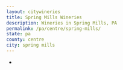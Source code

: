 ```yaml
---
layout: citywineries
title: Spring Mills Wineries
description: Wineries in Spring Mills, PA
permalink: /pa/centre/spring-mills/
state: pa
county: centre
city: spring mills
---
```

-
